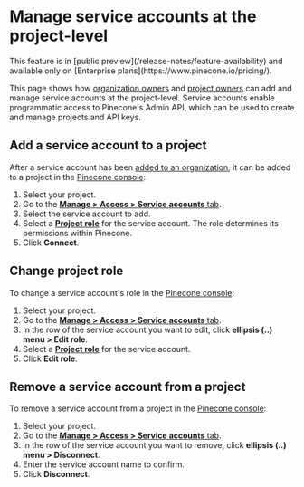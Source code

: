 # Manage service accounts at the project-level

<Note>
  This feature is in [public preview](/release-notes/feature-availability) and available only on [Enterprise plans](https://www.pinecone.io/pricing/).
</Note>

This page shows how [organization owners](/guides/assistant/admin/organizations-overview#organization-roles) and [project owners](/guides/assistant/admin/projects-overview#project-roles) can add and manage service accounts at the project-level. Service accounts enable programmatic access to Pinecone's Admin API, which can be used to create and manage projects and API keys.

## Add a service account to a project

After a service account has been [added to an organization](/guides/assistant/admin/manage-organization-service-accounts#create-a-service-account), it can be added to a project in the [Pinecone console](https://app.pinecone.io/organizations/-/projects):

1. Select your project.
2. Go to the [**Manage > Access > Service accounts** tab](https://app.pinecone.io/organizations/-/projects/-/access/service-accounts).
3. Select the service account to add.
4. Select a [**Project role**](/guides/assistant/admin/projects-overview#project-roles) for the service account. The role determines its permissions within Pinecone.
5. Click **Connect**.

## Change project role

To change a service account's role in the [Pinecone console](https://app.pinecone.io/organizations/-/projects):

1. Select your project.
2. Go to the [**Manage > Access > Service accounts** tab](https://app.pinecone.io/organizations/-/projects/-/access/service-accounts).
3. In the row of the service account you want to edit, click **ellipsis (..) menu > Edit role**.
4. Select a [**Project role**](/guides/projects/understanding-projects#project-roles) for the service account.
5. Click **Edit role**.

## Remove a service account from a project

To remove a service account from a project in the [Pinecone console](https://app.pinecone.io/organizations/-/projects):

1. Select your project.
2. Go to the [**Manage > Access > Service accounts** tab](https://app.pinecone.io/organizations/-/projects/-/access/service-accounts).
3. In the row of the service account you want to remove, click **ellipsis (..) menu > Disconnect**.
4. Enter the service account name to confirm.
5. Click **Disconnect**.
